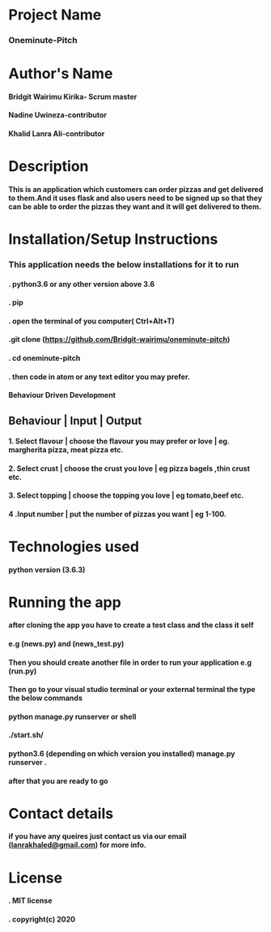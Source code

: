 # Project Name
### Oneminute-Pitch

# Author's Name
 #### Bridgit Wairimu Kirika- Scrum master
 #### Nadine Uwineza-contributor
 #### Khalid Lanra Ali-contributor

 # Description
 #### This is an application which customers can order pizzas and get delivered to them.And it uses flask and also users need to be signed up so that they can be able to order the pizzas they want and it will get delivered to them.

 # Installation/Setup Instructions
 ### This application needs the below installations for it to run
#### . python3.6  or any other version above 3.6 
#### . pip
#### . open the terminal of you computer( Ctrl+Alt+T)
#### .git clone (https://github.com/Bridgit-wairimu/oneminute-pitch)
#### . cd oneminute-pitch
#### . then code in atom or any text editor you may prefer.

#### Behaviour Driven Development

## Behaviour | Input | Output

#### 1. Select flavour | choose the flavour you may prefer or love | eg. margherita pizza, meat pizza etc.
#### 2. Select crust | choose the crust you love | eg pizza bagels ,thin crust etc.
#### 3. Select topping | choose the topping you love | eg tomato,beef etc.
#### 4 .Input number | put the number of pizzas you want | eg 1-100.


# Technologies used

#### python version (3.6.3)


# Running the app

#### after cloning the app you have to create a test class and the class it self 

#### e.g (news.py) and (news_test.py)
#### Then you should create another file in order to run your application e.g (run.py)

#### Then go to your visual studio terminal or your external terminal the type the below commands

#### python manage.py runserver or shell 

#### ./start.sh/

#### python3.6 (depending on which version you installed) manage.py runserver .

#### after that you are ready to go

# Contact details

  #### if you have any queires just contact us via our email (lanrakhaled@gmail.com) for more info.

# License

  #### . MIT license
  #### . copyright(c) 2020







